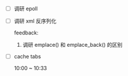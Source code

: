 * [ ] 调研 epoll

* [ ] 调研 xml 反序列化

    feedback:

    1. 调研 emplace() 和 emplace_back() 的区别

* [ ] cache tabs

    10:00 ~ 10:33